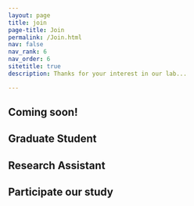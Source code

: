 ```yaml
---
layout: page
title: join
page-title: Join
permalink: /Join.html
nav: false
nav_rank: 6
nav_order: 6
sitetitle: true
description: Thanks for your interest in our lab...

---
```

## Coming soon!

## Graduate Student

## Research Assistant

## Participate our study
